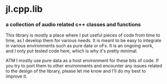 # jl.cpp.lib

### a collection of audio related c++ classes and functions

This library is mostly a place where I put useful pieces of code from time to time,
as I develop them for various needs.
It is meant to be easy to integrate in various environments such as pure data or oFx.
It is an ongoing work, and I only put tested code here, which is why it's pretty minimal.

ATM I mostly use pure data as a host environment for these bits of code.
If you try to port them to other environments and encounter any issues related to
the design of the library, please let me know and I'll do my best to improve it.
